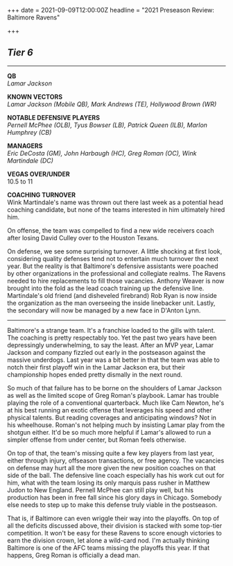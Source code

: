 +++
date = 2021-09-09T12:00:00Z
headline = "2021 Preseason Review: Baltimore Ravens"

+++
## _Tier 6_

***

**QB**  
_Lamar Jackson_

**KNOWN VECTORS**  
_Lamar Jackson (Mobile QB), Mark Andrews (TE), Hollywood Brown (WR)_

**NOTABLE DEFENSIVE PLAYERS**  
_Pernell McPhee (OLB), Tyus Bowser (LB), Patrick Queen (ILB), Marlon Humphrey (CB)_

**MANAGERS**  
_Eric DeCosta (GM), John Harbaugh (HC), Greg Roman (OC), Wink Martindale (DC)_

**VEGAS OVER/UNDER**  
10\.5 to 11

**COACHING TURNOVER**  
Wink Martindale's name was thrown out there last week as a potential head coaching candidate, but none of the teams interested in him ultimately hired him.

On offense, the team was compelled to find a new wide receivers coach after losing David Culley over to the Houston Texans.

On defense, we see some surprising turnover. A little shocking at first look, considering quality defenses tend not to entertain much turnover the next year. But the reality is that Baltimore's defensive assistants were poached by other organizations in the professional and collegiate realms. The Ravens needed to hire replacements to fill those vacancies. Anthony Weaver is now brought into the fold as the lead coach training up the defensive line. Martindale's old friend (and disheveled firebrand) Rob Ryan is now inside the organization as the man overseeing the inside linebacker unit. Lastly, the secondary will now be managed by a new face in D'Anton Lynn.

***

Baltimore's a strange team. It's a franchise loaded to the gills with talent. The coaching is pretty respectably too. Yet the past two years have been depressingly underwhelming, to say the least. After an MVP year, Lamar Jackson and company fizzled out early in the postseason against the massive underdogs. Last year was a bit better in that the team was able to notch their first playoff win in the Lamar Jackson era, but their championship hopes ended pretty dismally in the next round.

So much of that failure has to be borne on the shoulders of Lamar Jackson as well as the limited scope of Greg Roman's playbook. Lamar has trouble playing the role of a conventional quarterback. Much like Cam Newton, he's at his best running an exotic offense that leverages his speed and other physical talents. But reading coverages and anticipating windows? Not in his wheelhouse. Roman's not helping much by insisting Lamar play from the shotgun either. It'd be so much more helpful if Lamar's allowed to run a simpler offense from under center, but Roman feels otherwise.

On top of that, the team's missing quite a few key players from last year, either through injury, offseason transactions, or free agency. The vacancies on defense may hurt all the more given the new position coaches on that side of the ball. The defensive line coach especially has his work cut out for him, what with the team losing its only marquis pass rusher in Matthew Judon to New England. Pernell McPhee can still play well, but his production has been in free fall since his glory days in Chicago. Somebody else needs to step up to make this defense truly viable in the postseason.

That is, if Baltimore can even wriggle their way into the playoffs. On top of all the deficits discussed above, their division is stacked with some top-tier competition. It won't be easy for these Ravens to score enough victories to earn the division crown, let alone a wild-card nod. I'm actually thinking Baltimore is one of the AFC teams missing the playoffs this year. If that happens, Greg Roman is officially a dead man.